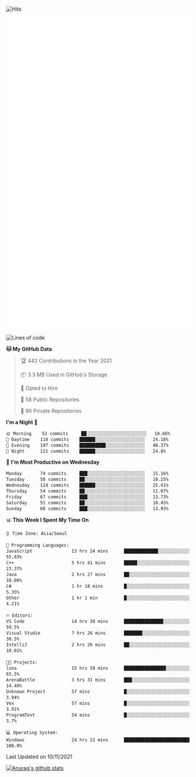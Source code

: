 ![Hits](https://hits.seeyoufarm.com/api/count/incr/badge.svg?url=https%3A%2F%2Fgithub.com%2Fkokose1234&count_bg=%2379C83D&title_bg=%23555555&icon=apple.svg&icon_color=%23E7E7E7&title=hits&edge_flat=false)
<br/>
![Metrics](https://github.com/kokose1234/kokose1234/blob/main/github-metrics.svg)

<!--START_SECTION:waka-->
![Lines of code](https://img.shields.io/badge/From%20Hello%20World%20I%27ve%20Written-11.7%20million%20lines%20of%20code-blue)

**🐱 My GitHub Data** 

> 🏆 442 Contributions in the Year 2021
 > 
> 📦 3.3 MB Used in GitHub's Storage 
 > 
> 💼 Opted to Hire
 > 
> 📜 58 Public Repositories 
 > 
> 🔑 86 Private Repositories  
 > 
**I'm a Night 🦉** 

```text
🌞 Morning    52 commits     ██░░░░░░░░░░░░░░░░░░░░░░░   10.66% 
🌆 Daytime    118 commits    ██████░░░░░░░░░░░░░░░░░░░   24.18% 
🌃 Evening    197 commits    ██████████░░░░░░░░░░░░░░░   40.37% 
🌙 Night      121 commits    ██████░░░░░░░░░░░░░░░░░░░   24.8%

```
📅 **I'm Most Productive on Wednesday** 

```text
Monday       74 commits     ███░░░░░░░░░░░░░░░░░░░░░░   15.16% 
Tuesday      50 commits     ██░░░░░░░░░░░░░░░░░░░░░░░   10.25% 
Wednesday    124 commits    ██████░░░░░░░░░░░░░░░░░░░   25.41% 
Thursday     54 commits     ██░░░░░░░░░░░░░░░░░░░░░░░   11.07% 
Friday       67 commits     ███░░░░░░░░░░░░░░░░░░░░░░   13.73% 
Saturday     51 commits     ██░░░░░░░░░░░░░░░░░░░░░░░   10.45% 
Sunday       68 commits     ███░░░░░░░░░░░░░░░░░░░░░░   13.93%

```


📊 **This Week I Spent My Time On** 

```text
⌚︎ Time Zone: Asia/Seoul

💬 Programming Languages: 
JavaScript               13 hrs 24 mins      █████████████░░░░░░░░░░░░   55.03% 
C++                      5 hrs 41 mins       █████░░░░░░░░░░░░░░░░░░░░   23.37% 
Java                     2 hrs 27 mins       ██░░░░░░░░░░░░░░░░░░░░░░░   10.06% 
C#                       1 hr 18 mins        █░░░░░░░░░░░░░░░░░░░░░░░░   5.35% 
Other                    1 hr 1 min          █░░░░░░░░░░░░░░░░░░░░░░░░   4.21%

🔥 Editors: 
VS Code                  14 hrs 30 mins      ███████████████░░░░░░░░░░   59.5% 
Visual Studio            7 hrs 26 mins       ███████░░░░░░░░░░░░░░░░░░   30.5% 
IntelliJ                 2 hrs 26 mins       ██░░░░░░░░░░░░░░░░░░░░░░░   10.01%

🐱‍💻 Projects: 
luna                     15 hrs 58 mins      ████████████████░░░░░░░░░   65.5% 
ArenaBattle              3 hrs 31 mins       ███░░░░░░░░░░░░░░░░░░░░░░   14.48% 
Unknown Project          57 mins             █░░░░░░░░░░░░░░░░░░░░░░░░   3.94% 
Vex                      57 mins             █░░░░░░░░░░░░░░░░░░░░░░░░   3.91% 
ProgramTest              54 mins             █░░░░░░░░░░░░░░░░░░░░░░░░   3.7%

💻 Operating System: 
Windows                  24 hrs 22 mins      █████████████████████████   100.0%

```


 Last Updated on 10/11/2021
<!--END_SECTION:waka-->

[![Anurag's github stats](https://github-readme-stats.vercel.app/api?username=kokose1234&theme=dracula)](https://github.com/anuraghazra/github-readme-stats)



	
